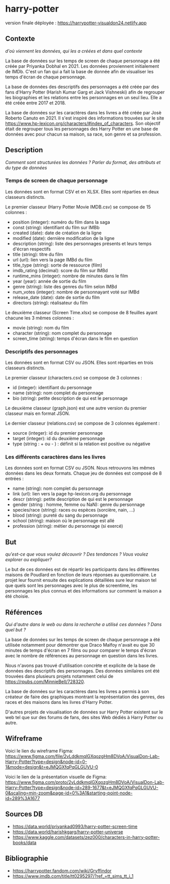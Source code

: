 # harry-potter
version finale déployée : https://harrypotter-visualdon24.netlify.app

## Contexte
*d'où viennent les données, qui les a créées et dans quel contexte*

La base de données sur les temps de screen de chaque personnage a été créée par Priyanka Dobhal en 2021. Les données proviennent initialement de IMDb. C'est un fan qui a fait la base de donnée afin de visualiser les temps d'écran de chaque personnage.

La base de données des descriptifs des personnages a été créée par des fans d'Harry Potter (Harish Kumar Garg et Jack Vishneski) afin de regrouper les biographies et les relations entre les personnages en un seul lieu. Elle a été créée entre 2017 et 2018.

La base de données sur les caractères dans les livres a été créée par Josè Roberto Canuto en 2021. Il s'est inspiré des informations trouvées sur le site https://www.hp-lexicon.org/characters/#index_of_characters.
Son objectif était de regrouper tous les personnages des Harry Potter en une base de données avec pour chacun sa maison, sa race, son genre et sa profession.

## Description
*Comment sont structurées les données ? Parler du format, des attributs et du type de données*
### Temps de screen de chaque personnage
Les données sont en format CSV et en XLSX. Elles sont réparties en deux classeurs distincts.

Le premier classeur (Harry Potter Movie IMDB.csv) se compose de 15 colonnes :
- position (integer): numéro du film dans la saga
- const (string): identifiant du film sur IMBb
- created (date): date de création de la ligne
- modified (date): dernière modification de la ligne
- description (string): liste des personnages présents et leurs temps d'écran respectifs
- title (string): titre du film
- url (url): lien vers la page IMBd du film
- title_type (string): sorte de ressource (film)
- imdb_rating (decimal): score du film sur IMBd
- runtime_mins (integer): nombre de minutes dans le film
- year (year): année de sortie du film
- genre (string): liste des genres du film selon IMBd
- num_votes (integer): nombre de personnayant voté sur IMBd
- release_date (date): date de sortie du film
- directors (string): réalisateur du film

Le deuxième classeur (Screen Time.xlsx) se compose de 8 feuilles ayant chacune les 3 mêmes colonnes :
- movie (string): nom du film
- character (string): nom complet du personnage
- screen_time (string): temps d'écran dans le film en question

### Descriptifs des personnages
Les données sont en format CSV ou JSON. Elles sont réparties en trois classeurs distincts.

Le premier classeur (characters.csv) se compose de 3 colonnes :
- id (integer): identifiant du personnage
- name (string): nom complet du personnage
- bio (string): petite description de qui est le personnage

Le deuxième classeur (graph.json) est une autre version du premier classeur mais en format JSON.

Le dernier classeur (relations.csv) se compose de 3 colonnes également :
- source (integer): id du premier personnage
- target (integer): id du deuxième personnage
- type (string : + ou - ) : définit si la relation est positive ou négative

### Les différents caractères dans les livres
Les données sont en format CSV ou JSON. Nous retrouvons les mêmes données dans les deux formats. Chaque jeu de données est composé de 8 entrées :
- name (string): nom complet du personnage
- link (url): lien vers la page hp-lexicon.org du personnage
- descr (string): petite description de qui est le personnage
- gender (string : homme, femme ou NaN): genre du personnage
- species/race (string): races ou espèces (sorcière, nain, ...)
- blood (string): pureté du sang du personnage
- school (string): maison où le personnage est allé
- profession (string): métier du personnage (si exercé)


## But
*qu'est-ce que vous voulez découvrir ? Des tendances ? Vous voulez explorer ou expliquer?*

Le but de ces données est de répartir les participants dans les différentes maisons de Poudlard en fonction de leurs réponses au questionnaire. 
Le projet leur fournit ensuite des explications détaillées sure leur maison tel que quels sont les personnages avec le plus de screentime, les personnages les plus connus et des informations sur comment la maison a été choisie.

## Références
*Qui d'autre dans le web ou dans la recherche a utilisé ces données ? Dans quel but ?*

La base de données sur les temps de screen de chaque personnage a été utilisée notamment pour démontrer que Draco Malfoy n'avait eu que 30 minutes de temps d'écran en 7 films ou pour comparer le temps d'écran avec le nombre de références au personnage en question dans les livres.

Nous n'avons pas trouvé d'utilisation concrète et explicite de la base de données des descriptifs des personnages. Des données similaires ont été trouvées dans plusieurs projets notamment celui de https://rpubs.com/MinnieBell/728320.

La base de données sur les caractères dans les livres a permis à son créateur de faire des graphiques montrant la représentation des genres, des races et des maisons dans les livres d'Harry Potter.

D'autres projets de visualisation de données sur Harry Potter existent sur le web tel que sur des forums de fans, des sites Web dédiés à Harry Potter ou autre.

## Wifreframe

Voici le lien du wireframe Figma: https://www.figma.com/file/2vLddkmqlGXqozgHm8DVoA/VisualDon-Lab-Harry-Potter?type=design&node-id=0-1&mode=design&t=eJMQGXfqPqGLGUVU-0

Voici le lien de la présentation visuelle de Figma: https://www.figma.com/proto/2vLddkmqlGXqozgHm8DVoA/VisualDon-Lab-Harry-Potter?type=design&node-id=289-1677&t=eJMQGXfqPqGLGUVU-0&scaling=min-zoom&page-id=0%3A1&starting-point-node-id=289%3A1677

## Sources DB
- https://data.world/priyankad0993/harry-potter-screen-time
- https://data.world/harishkgarg/harry-potter-universe
- https://www.kaggle.com/datasets/zez000/characters-in-harry-potter-books/data

## Bibliographie
- https://harrypotter.fandom.com/wiki/Gryffindor
- https://www.imdb.com/title/tt0295297/?ref_=tt_sims_tt_i_1
